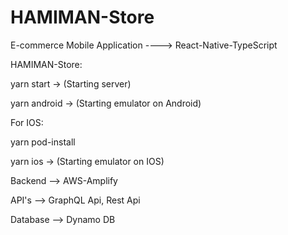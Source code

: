 # HAMIMAN-Store


E-commerce Mobile Application ----> React-Native-TypeScript


HAMIMAN-Store:


yarn start -> (Starting server)

yarn android -> (Starting emulator on Android)


For IOS:

yarn pod-install

yarn ios -> (Starting emulator on IOS)


Backend --> AWS-Amplify

API's --> GraphQL Api, Rest Api

Database --> Dynamo DB
